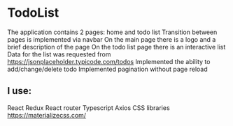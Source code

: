 # TodoList
The application contains 2 pages: home and todo list
Transition between pages is implemented via navbar
On the main page there is a logo and a brief description of the page
On the todo list page there is an interactive list
Data for the list was requested from https://jsonplaceholder.typicode.com/todos
Implemented the ability to add/change/delete todo
Implemented pagination without page reload

## I use:
React
Redux
React router
Typescript
Axios
CSS libraries https://materializecss.com/

